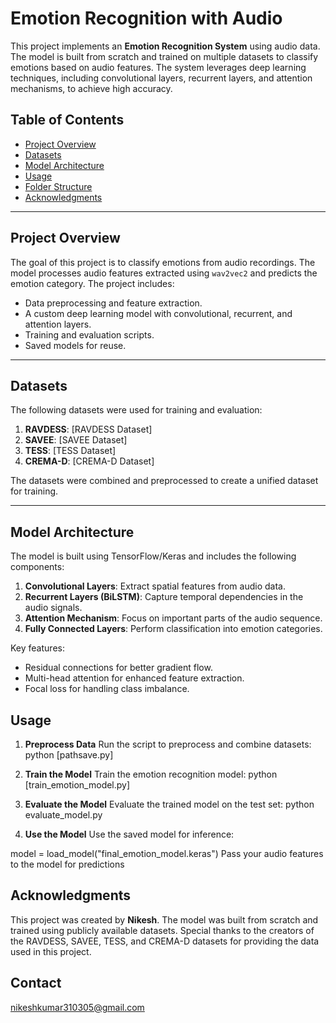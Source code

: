 # Emotion Recognition with Audio

This project implements an **Emotion Recognition System** using audio data. The model is built from scratch and trained on multiple datasets to classify emotions based on audio features. The system leverages deep learning techniques, including convolutional layers, recurrent layers, and attention mechanisms, to achieve high accuracy.

## Table of Contents
- [Project Overview](#project-overview)
- [Datasets](#datasets)
- [Model Architecture](#model-architecture)
- [Usage](#usage)
- [Folder Structure](#folder-structure)
- [Acknowledgments](#acknowledgments)

---

## Project Overview

The goal of this project is to classify emotions from audio recordings. The model processes audio features extracted using `wav2vec2` and predicts the emotion category. The project includes:
- Data preprocessing and feature extraction.
- A custom deep learning model with convolutional, recurrent, and attention layers.
- Training and evaluation scripts.
- Saved models for reuse.

---

## Datasets

The following datasets were used for training and evaluation:
1. **RAVDESS**: [RAVDESS Dataset]
2. **SAVEE**: [SAVEE Dataset]
3. **TESS**: [TESS Dataset]
4. **CREMA-D**: [CREMA-D Dataset]

The datasets were combined and preprocessed to create a unified dataset for training.

---

## Model Architecture

The model is built using TensorFlow/Keras and includes the following components:
1. **Convolutional Layers**: Extract spatial features from audio data.
2. **Recurrent Layers (BiLSTM)**: Capture temporal dependencies in the audio signals.
3. **Attention Mechanism**: Focus on important parts of the audio sequence.
4. **Fully Connected Layers**: Perform classification into emotion categories.

Key features:
- Residual connections for better gradient flow.
- Multi-head attention for enhanced feature extraction.
- Focal loss for handling class imbalance.

## Usage
1. **Preprocess Data**
Run the script to preprocess and combine datasets:
python [pathsave.py]

2. **Train the Model**
Train the emotion recognition model:
python [train_emotion_model.py]

3. **Evaluate the Model**
Evaluate the trained model on the test set:
python evaluate_model.py

4. **Use the Model**
Use the saved model for inference:

model = load_model("final_emotion_model.keras")
Pass your audio features to the model for predictions

## Acknowledgments
This project was created by **Nikesh**. The model was built from scratch and trained using publicly available datasets. Special thanks to the creators of the RAVDESS, SAVEE, TESS, and CREMA-D datasets for providing the data used in this project.

## Contact
nikeshkumar310305@gmail.com

